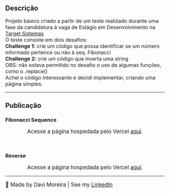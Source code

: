 <h2>Descrição</h2>
<p style='font-size:16px'>
  Projeto básico criado a partir de um teste realizado durante uma fase da candidatura à vaga de   Estágio em Desenvolvimento na <a href='https://targetsistemas.com.br/' about='blank'>Target      Sistemas</a>
  <br/>
  O teste consiste em dois desafios:
  <br/>
  <strong>Challenge 1:</strong> crie um código que possa identificar se um número informado        pertence ou não à seq. Fibonacci
  <br/>
  <strong>Challenge 2:</strong> crie um código que inverta uma string
  <br/>
  OBS: não estava permitido no desafio o uso de algumas funções, como o .replace()
  <br/>
  Achei o código interessante e decidi implementar, criando uma página simples.
</p>
<hr />
<h2>Publicação</h2>
<h3>Fibonacci Sequence</h3>
<p align='center' style='font-size:17px'>Acesse a página hospedada pelo Vercel <a href='https://test-estagio.vercel.app/'>aqui</a>.</p>
<br/>
<h3>Reverse</h3>
<p align='center' style='font-size:17px'>Acesse a página hospedada pelo Vercel <a href='https://test-estagio-e2lq.vercel.app/'>aqui</a>.</p>
<hr/>
<footer>
  <p style='font-size:17px'>🍊 Made by Davi Moreira | See my 
    <a href="https://www.linkedin.com/in/davi-moreira-dos-santos-804280203/">LinkedIn</a>
  </p>
</footer>
